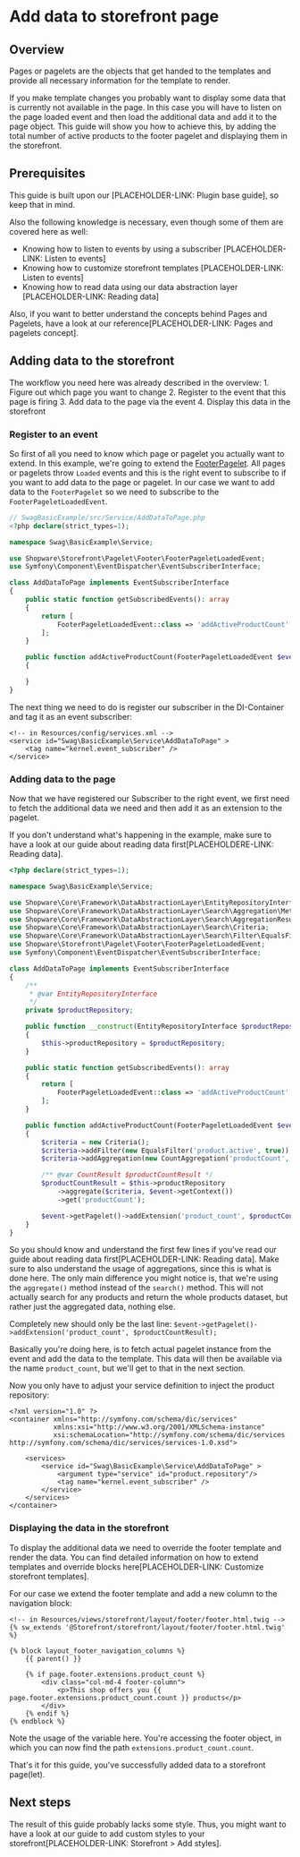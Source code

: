 # Add data to storefront page

## Overview

Pages or pagelets are the objects that get handed to the templates and provide all necessary information for the template to render.

If you make template changes you probably want to display some data that is currently not available in the page. In this case you will have to listen on the page loaded event and then load the additional data and add it to the page object. This guide will show you how to achieve this, by adding the total number of active products to the footer pagelet and displaying them in the storefront.

## Prerequisites

This guide is built upon our \[PLACEHOLDER-LINK: Plugin base guide\], so keep that in mind.

Also the following knowledge is necessary, even though some of them are covered here as well:

* Knowing how to listen to events by using a subscriber \[PLACEHOLDER-LINK: Listen to events\]
* Knowing how to customize storefront templates \[PLACEHOLDER-LINK: Listen to events\]
* Knowing how to read data using our data abstraction layer \[PLACEHOLDER-LINK: Reading data\]

Also, if you want to better understand the concepts behind Pages and Pagelets, have a look at our reference\[PLACEHOLDER-LINK: Pages and pagelets concept\].

## Adding data to the storefront

The workflow you need here was already described in the overview: 1. Figure out which page you want to change 2. Register to the event that this page is firing 3. Add data to the page via the event 4. Display this data in the storefront

### Register to an event

So first of all you need to know which page or pagelet you actually want to extend. In this example, we're going to extend the [FooterPagelet](https://github.com/shopware/platform/blob/master/src/Storefront/Pagelet/Footer/FooterPagelet.php). All pages or pagelets throw `Loaded` events and this is the right event to subscribe to if you want to add data to the page or pagelet. In our case we want to add data to the `FooterPagelet` so we need to subscribe to the `FooterPageletLoadedEvent`.

```php
// SwagBasicExample/src/Service/AddDataToPage.php
<?php declare(strict_types=1);

namespace Swag\BasicExample\Service;

use Shopware\Storefront\Pagelet\Footer\FooterPageletLoadedEvent;
use Symfony\Component\EventDispatcher\EventSubscriberInterface;

class AddDataToPage implements EventSubscriberInterface
{
    public static function getSubscribedEvents(): array
    {
        return [
            FooterPageletLoadedEvent::class => 'addActiveProductCount'
        ];
    }

    public function addActiveProductCount(FooterPageletLoadedEvent $event): void
    {

    }
}
```

The next thing we need to do is register our subscriber in the DI-Container and tag it as an event subscriber:

```markup
<!-- in Resources/config/services.xml -->
<service id="Swag\BasicExample\Service\AddDataToPage" >
    <tag name="kernel.event_subscriber" />
</service>
```

### Adding data to the page

Now that we have registered our Subscriber to the right event, we first need to fetch the additional data we need and then add it as an extension to the pagelet.

If you don't understand what's happening in the example, make sure to have a look at our guide about reading data first\[PLACEHOLDERE-LINK: Reading data\].

```php
<?php declare(strict_types=1);

namespace Swag\BasicExample\Service;

use Shopware\Core\Framework\DataAbstractionLayer\EntityRepositoryInterface;
use Shopware\Core\Framework\DataAbstractionLayer\Search\Aggregation\Metric\CountAggregation;
use Shopware\Core\Framework\DataAbstractionLayer\Search\AggregationResult\Metric\CountResult;
use Shopware\Core\Framework\DataAbstractionLayer\Search\Criteria;
use Shopware\Core\Framework\DataAbstractionLayer\Search\Filter\EqualsFilter;
use Shopware\Storefront\Pagelet\Footer\FooterPageletLoadedEvent;
use Symfony\Component\EventDispatcher\EventSubscriberInterface;

class AddDataToPage implements EventSubscriberInterface
{
    /**
     * @var EntityRepositoryInterface
     */
    private $productRepository;

    public function __construct(EntityRepositoryInterface $productRepository)
    {
        $this->productRepository = $productRepository;
    }

    public static function getSubscribedEvents(): array
    {
        return [
            FooterPageletLoadedEvent::class => 'addActiveProductCount'
        ];
    }

    public function addActiveProductCount(FooterPageletLoadedEvent $event): void
    {
        $criteria = new Criteria();
        $criteria->addFilter(new EqualsFilter('product.active', true));
        $criteria->addAggregation(new CountAggregation('productCount', 'product.id'));

        /** @var CountResult $productCountResult */
        $productCountResult = $this->productRepository
            ->aggregate($criteria, $event->getContext())
            ->get('productCount');

        $event->getPagelet()->addExtension('product_count', $productCountResult);
    }
}
```

So you should know and understand the first few lines if you've read our guide about reading data first\[PLACEHOLDER-LINK: Reading data\]. Make sure to also understand the usage of aggregations, since this is what is done here. The only main difference you might notice is, that we're using the `aggregate()` method instead of the `search()` method. This will not actually search for any products and return the whole products dataset, but rather just the aggregated data, nothing else.

Completely new should only be the last line: `$event->getPagelet()->addExtension('product_count', $productCountResult);`

Basically you're doing here, is to fetch actual pagelet instance from the event and add the data to the template. This data will then be available via the name `product_count`, but we'll get to that in the next section.

Now you only have to adjust your service definition to inject the product repository:

```markup
<?xml version="1.0" ?>
<container xmlns="http://symfony.com/schema/dic/services"
           xmlns:xsi="http://www.w3.org/2001/XMLSchema-instance"
           xsi:schemaLocation="http://symfony.com/schema/dic/services http://symfony.com/schema/dic/services/services-1.0.xsd">

    <services>
        <service id="Swag\BasicExample\Service\AddDataToPage" >
            <argument type="service" id="product.repository"/>
            <tag name="kernel.event_subscriber" />
        </service>
    </services>
</container>
```

### Displaying the data in the storefront

To display the additional data we need to override the footer template and render the data. You can find detailed information on how to extend templates and override blocks here\[PLACEHOLDER-LINK: Customize storefront templates\].

For our case we extend the footer template and add a new column to the navigation block:

```text
<!-- in Resources/views/storefront/layout/footer/footer.html.twig -->
{% sw_extends '@Storefront/storefront/layout/footer/footer.html.twig' %}

{% block layout_footer_navigation_columns %}
    {{ parent() }}

    {% if page.footer.extensions.product_count %}
        <div class="col-md-4 footer-column">
            <p>This shop offers you {{ page.footer.extensions.product_count.count }} products</p>
        </div>
    {% endif %}
{% endblock %}
```

Note the usage of the variable here. You're accessing the footer object, in which you can now find the path `extensions.product_count.count`.

That's it for this guide, you've successfully added data to a storefront page\(let\).

## Next steps

The result of this guide probably lacks some style. Thus, you might want to have a look at our guide to add custom styles to your storefront\[PLACEHOLDER-LINK: Storefront &gt; Add styles\].


